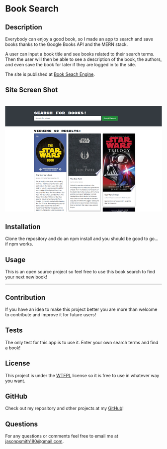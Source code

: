# Book Search

## Description
Everybody can enjoy a good book, so I made an app to search and save books thanks to the Google Books API and the MERN stack.

A user can input a book title and see books related to their search terms.
Then the user will then be able to see a description of the book, the authors, and even save the book for later if they are logged in to the site.

The site is published at [Book Seach Engine]().

## Site Screen Shot

# ![Site Screen Shot](/client/src/assets/screenshot.png)

## Installation
Clone the repository and do an npm install and you should be good to go... if npm works.

## Usage
This is an open source project so feel free to use this book search to find your next new book!

***

## Contribution
If you have an idea to make this project better you are more than welcome to contribute and improve it for future users!

## Tests
The only test for this app is to use it. Enter your own search terms and find a book!

## License
This project is under the [WTFPL](http://www.wtfpl.net/about/) license so it is free to use in whatever way you want.

## GitHub
Check out my repository and other projects at my [GitHub](https://github.com/jasonpsmith180)!

## Questions
For any questions or comments feel free to email me at jasonpsmith180@gmail.com.